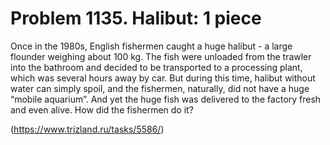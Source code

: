 # Problem 1135. Halibut: 1 piece 

Once in the 1980s, English fishermen caught a huge halibut - a large flounder weighing about 100 kg. The fish were unloaded from the trawler into the bathroom and decided to be transported to a processing plant, which was several hours away by car. But during this time, halibut without water can simply spoil, and the fishermen, naturally, did not have a huge “mobile aquarium”. And yet the huge fish was delivered to the factory fresh and even alive. How did the fishermen do it?

(https://www.trizland.ru/tasks/5586/)
